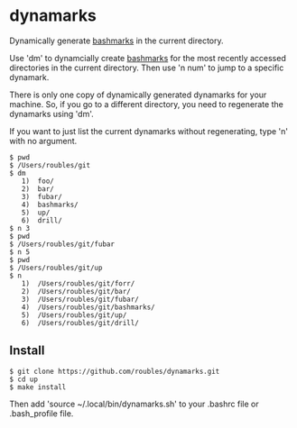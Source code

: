 # dynamarks

Dynamically generate [bashmarks](https://github.com/huyng/bashmarks) in the current directory. 

Use 'dm' to dynamcially create [bashmarks](https://github.com/huyng/bashmarks) for the most recently accessed directories in the current directory. Then use 'n num' to jump to a specific dynamark.

There is only one copy of dynamically generated dynamarks for your machine. So, if you go to a different directory, you need to regenerate the dynamarks using 'dm'.

If you want to just list the current dynamarks without regenerating, type 'n' with no argument.

```
$ pwd
$ /Users/roubles/git
$ dm
   1)  foo/          
   2)  bar/         
   3)  fubar/  
   4)  bashmarks/         
   5)  up/                 
   6)  drill/
$ n 3
$ pwd
$ /Users/roubles/git/fubar
$ n 5
$ pwd
$ /Users/roubles/git/up
$ n
   1)  /Users/roubles/git/forr/
   2)  /Users/roubles/git/bar/
   3)  /Users/roubles/git/fubar/
   4)  /Users/roubles/git/bashmarks/
   5)  /Users/roubles/git/up/
   6)  /Users/roubles/git/drill/
```

## Install

```
$ git clone https://github.com/roubles/dynamarks.git
$ cd up
$ make install
```

Then add 'source ~/.local/bin/dynamarks.sh' to your .bashrc file or .bash_profile file.
